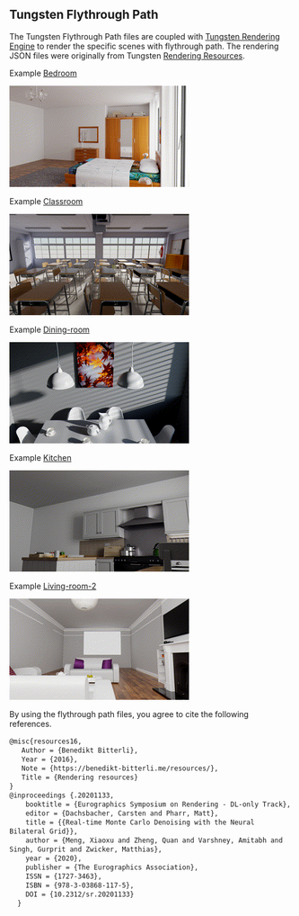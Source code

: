 ## Tungsten Flythrough Path

The Tungsten Flythrough Path files are coupled with [Tungsten Rendering Engine](https://github.com/tunabrain/tungsten) to render the specific scenes with flythrough path.
The rendering JSON files were originally from Tungsten [Rendering Resources](https://benedikt-bitterli.me/resources/).

Example [Bedroom](https://github.com/xmeng525/TungstenFlythrough/tree/main/bedroom)

![example bedroom](teasers/bedroom.gif)

Example [Classroom](https://github.com/xmeng525/TungstenFlythrough/tree/main/classroom)

![example classroom](teasers/classroom.gif)

Example [Dining-room](https://github.com/xmeng525/TungstenFlythrough/tree/main/dining-room)

![example dining-room](teasers/dining-room.gif)

Example [Kitchen](https://github.com/xmeng525/TungstenFlythrough/tree/main/kitchen)

![example kitchen](teasers/kitchen.gif)

Example [Living-room-2](https://github.com/xmeng525/TungstenFlythrough/tree/main/living-room-2)

![example living-room-2](teasers/living-room-2.gif)

By using the flythrough path files, you agree to cite the following references.
```
@misc{resources16,
   Author = {Benedikt Bitterli},
   Year = {2016},
   Note = {https://benedikt-bitterli.me/resources/},
   Title = {Rendering resources}
}
@inproceedings {.20201133,
    booktitle = {Eurographics Symposium on Rendering - DL-only Track},
    editor = {Dachsbacher, Carsten and Pharr, Matt},
    title = {{Real-time Monte Carlo Denoising with the Neural Bilateral Grid}},
    author = {Meng, Xiaoxu and Zheng, Quan and Varshney, Amitabh and Singh, Gurprit and Zwicker, Matthias},
    year = {2020},
    publisher = {The Eurographics Association},
    ISSN = {1727-3463},
    ISBN = {978-3-03868-117-5},
    DOI = {10.2312/sr.20201133}
  }

```
